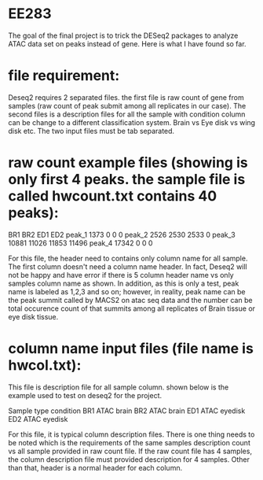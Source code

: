 # EE283

The goal of the final project is to trick the DESeq2 packages to analyze ATAC data set on peaks instead of gene. Here is what I have found so far.

# file requirement:

Deseq2 requires 2 separated files. the first file is raw count of gene from samples (raw count of peak submit among all replicates in our case). The second files is a description files for all the sample with condition column can be change to a different classification system. Brain vs Eye disk vs wing disk etc. The two input files must be tab separated. 

# raw count example files (showing is only first 4 peaks. the sample file is called hwcount.txt contains 40 peaks): 

BR1     BR2     ED1     ED2
peak_1  1373    0       0       0
peak_2  2526    2530    2533    0
peak_3  10881   11026   11853   11496
peak_4  17342   0       0       0


For this file, the header need to contains only column name for all sample. The first column doesn't need a column name header. In fact, Deseq2 will not be happy and have error if there is 5 column header name vs only samples column name as shown. In addition, as this is only a test, peak name is labeled as 1,2,3 and so on; however, in reality, peak name can be the peak summit called by MACS2 on atac seq data and the number can be total occurence count of that summits among all replicates of Brain tissue or eye disk tissue. 

# column name input files (file name is hwcol.txt):

This file is description file for all sample column. shown below is the example used to test on deseq2 for the project. 

Sample  type    condition
BR1     ATAC    brain
BR2     ATAC    brain
ED1     ATAC    eyedisk
ED2     ATAC    eyedisk

For this file, it is typical column description files. There is one thing needs to be noted which is the requirements of the same samples description count vs all sample provided in raw count file. If the raw count file has 4 samples, the column description file must provided description for 4 samples. Other than that, header is a normal header for each column. 
